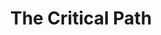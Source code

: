 ---
title:         "The Critical Path"
description:   "The Critical Path is a talk show contemplating the causality of success and failure in the evolving story of mobile computing and related industries. Using Apple as a lens to look at existing and emerging tech markets, we try to understand what it means to be great. Hosted by Horace Dediu."
url-thumbnail: "http://icebox.5by5.tv/images/broadcasts/24/cover.jpg"
url-rss:       "http://feeds.5by5.tv/criticalpath"
url-web:       "http://5by5.tv/criticalpath"
url-itunes:    "https://itunes.apple.com/us/podcast/the-critical-path/id442816705?mt=2&uo=4"
tags:         [apple, tech, history]
---